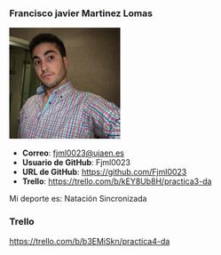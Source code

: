 ### Francisco javier Martinez Lomas
<img src='/Fotos_de_perfil/foto_de_francisco.jpg' width='200px'>

* **Correo**: fjml0023@ujaen.es
* **Usuario de GitHub**: Fjml0023
* **URL de GitHub**: https://github.com/Fjml0023
* **Trello**: https://trello.com/b/kEY8Ub8H/practica3-da

Mi deporte es: Natación Sincronizada

### Trello
https://trello.com/b/b3EMiSkn/practica4-da